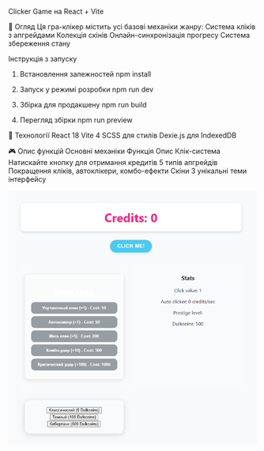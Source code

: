 Clicker Game на React + Vite

📌 Огляд
Ця гра-клікер містить усі базові механіки жанру:
Система кліків з апгрейдами
Колекція скінів
Онлайн-синхронізація прогресу
Система збереження стану

Інструкція з запуску
1. Встановлення залежностей
npm install

2. Запуск у режимі розробки
npm run dev

3. Збірка для продакшену
npm run build

4. Перегляд збірки
npm run preview

🔧 Технології
React 18
Vite 4
SCSS для стилів
Dexie.js для IndexedDB

🎮 Опис функцій
Основні механіки
        Функція                 	       Опис
Клік-система	         Натискайте кнопку для отримання кредитів
5 типів апгрейдів	    Покращення кліків, автоклікери, комбо-ефекти
Скіни	                    3 унікальні теми інтерфейсу

![alt text](<image.png>) 